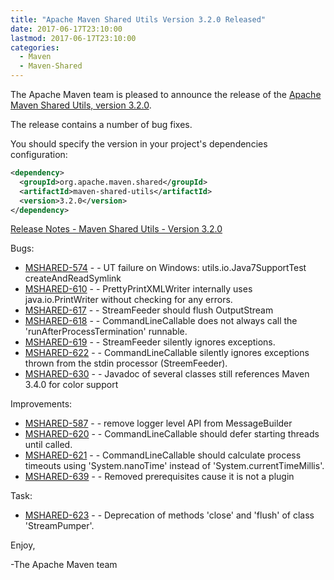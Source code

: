 ```yaml
---
title: "Apache Maven Shared Utils Version 3.2.0 Released"
date: 2017-06-17T23:10:00
lastmod: 2017-06-17T23:10:00
categories:
  - Maven
  - Maven-Shared
---
```

The Apache Maven team is pleased to announce the release of the [Apache
Maven Shared Utils, version 3.2.0](https://maven.apache.org/shared/maven-shared-utils/).

The release contains a number of bug fixes.

You should specify the version in your project's dependencies configuration:

```xml
<dependency>
  <groupId>org.apache.maven.shared</groupId>
  <artifactId>maven-shared-utils</artifactId>
  <version>3.2.0</version>
</dependency>
```

<!-- more -->

[Release Notes - Maven Shared Utils - Version 3.2.0](https://issues.apache.org/jira/secure/ReleaseNote.jspa?projectId=12317922&version=12338026)

Bugs:

 * [MSHARED-574](https://issues.apache.org/jira/browse/MSHARED-574) - - UT failure on Windows: utils.io.Java7SupportTest createAndReadSymlink
 * [MSHARED-610](https://issues.apache.org/jira/browse/MSHARED-610) - - PrettyPrintXMLWriter internally uses java.io.PrintWriter without checking for any errors.
 * [MSHARED-617](https://issues.apache.org/jira/browse/MSHARED-617) - - StreamFeeder should flush OutputStream
 * [MSHARED-618](https://issues.apache.org/jira/browse/MSHARED-618) - - CommandLineCallable does not always call the 'runAfterProcessTermination' runnable.
 * [MSHARED-619](https://issues.apache.org/jira/browse/MSHARED-619) - - StreamFeeder silently ignores exceptions.
 * [MSHARED-622](https://issues.apache.org/jira/browse/MSHARED-622) - - CommandLineCallable silently ignores exceptions thrown from the stdin processor (StreemFeeder).
 * [MSHARED-630](https://issues.apache.org/jira/browse/MSHARED-630) - - Javadoc of several classes still references Maven 3.4.0 for color support

Improvements:

 * [MSHARED-587](https://issues.apache.org/jira/browse/MSHARED-587) - - remove logger level API from MessageBuilder
 * [MSHARED-620](https://issues.apache.org/jira/browse/MSHARED-620) - - CommandLineCallable should defer starting threads until called.
 * [MSHARED-621](https://issues.apache.org/jira/browse/MSHARED-621) - - CommandLineCallable should calculate process timeouts using 'System.nanoTime' instead of 'System.currentTimeMillis'.
 * [MSHARED-639](https://issues.apache.org/jira/browse/MSHARED-639) - - Removed prerequisites cause it is not a plugin

Task:

 * [MSHARED-623](https://issues.apache.org/jira/browse/MSHARED-623) - - Deprecation of methods 'close' and 'flush' of class 'StreamPumper'.


Enjoy,

-The Apache Maven team
